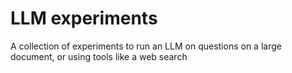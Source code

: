 # LLM experiments

A collection of experiments to run an LLM on questions on a large document, or using tools like a web search